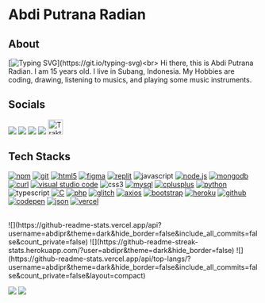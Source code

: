 # Abdi Putrana Radian
## About
[![Typing SVG](https://readme-typing-svg.demolab.com?font=Fira+Code&pause=1000&color=335DDD&center=true&vCenter=true&random=false&width=435&lines=Hi+there!+I'm+Abdi;I+am+a+programmer;I+do+anything+interesting;Connect+with+me!)](https://git.io/typing-svg)<br>
Hi there, this is Abdi Putrana Radian. I am 15 years old. I live in Subang, Indonesia. My Hobbies are coding, drawing, listening to musics, and playing some music instruments.

## Socials
[![](https://img.shields.io/badge/Instagram-%23E4405F.svg?logo=Instagram&logoColor=white)](https://instagram.com/abdiputranar)
[![](https://img.shields.io/badge/YouTube-%23FF0000.svg?logo=YouTube&logoColor=white)](https://youtube.com/@abdipr)
[![](https://img.shields.io/badge/X-%23000000.svg?logo=X&logoColor=white)](https://twitter.com/abdiputranar)
[![](https://img.shields.io/badge/TikTok-%23000000.svg?logo=TikTok&logoColor=white)](https://www.tiktok.com/@abdiputranar)
<a href="https://trakteer.id/abdipr" target="_blank"><img id="wse-buttons-preview" src="https://cdn.trakteer.id/images/embed/trbtn-red-1.png?date=18-11-2023" height="30" style="border: 0px; height: 30px;" alt="Trakteer Saya"></a>

## Tech Stacks
<a href='https://www.npmjs.com' target="_blank"><img alt='npm' src='https://img.shields.io/badge/npm-100000?style=flat-square&logo=npm&logoColor=white&labelColor=CB3837&color=CB3837'/></a>
<a href='https://git-scm.com/' target="_blank"><img alt='git' src='https://img.shields.io/badge/Git-100000?style=flat-square&logo=git&logoColor=white&labelColor=F05032&color=F05032'/></a>
<a href='https://www.w3.org/html/logo/' target="_blank"><img alt='html5' src='https://img.shields.io/badge/HTML5-100000?style=flat-square&logo=html5&logoColor=white&labelColor=E34F26&color=E34F26'/></a>
<a href='https://figma.com' target="_blank"><img alt='figma' src='https://img.shields.io/badge/Figma-100000?style=flat-square&logo=figma&logoColor=white&labelColor=F24E1E&color=F24E1E'/></a>
<a href='https://figma.com' target="_blank"><img alt='replit' src='https://img.shields.io/badge/Replit-100000?style=flat-square&logo=replit&logoColor=white&labelColor=F26207&color=F26207'/></a>
<img alt='javascript' src='https://img.shields.io/badge/Javascript-100000?style=flat-square&logo=javascript&logoColor=F7DF1E&labelColor=000000&color=F7DF1E'/>
<a href='https://nodejs.org' target="_blank"><img alt='node.js' src='https://img.shields.io/badge/Node.js-100000?style=flat-square&logo=node.js&logoColor=FFFFFF&labelColor=339933&color=339933'/></a>
<a href='https://mongodb.com' target="_blank"><img alt='mongodb' src='https://img.shields.io/badge/MongoDB-100000?style=flat-square&logo=mongodb&logoColor=FFFFFF&labelColor=47A248&color=47A248'/></a>
<a href='https://curl.haxx.se' target="_blank"><img alt='curl' src='https://img.shields.io/badge/cURL-100000?style=flat-square&logo=curl&logoColor=FFFFFF&labelColor=073551&color=073551'/></a>
<a href='https://code.visualstudio.com/' target="_blank"><img alt='visual studio code' src='https://img.shields.io/badge/VSCode-100000?style=flat-square&logo=visual studio code&logoColor=FFFFFF&labelColor=007ACC&color=007ACC'/></a>
<img alt='css3' src='https://img.shields.io/badge/CSS3-100000?style=flat-square&logo=css3&logoColor=FFFFFF&labelColor=1572B6&color=1572B6'/>
<a href='https://mysql.com' target="_blank"><img alt='mysql' src='https://img.shields.io/badge/MySQL-100000?style=flat-square&logo=mysql&logoColor=FFFFFF&labelColor=4479A1&color=4479A1'/></a>
<a href='' target="_blank"><img alt='cplusplus' src='https://img.shields.io/badge/MySQL-100000?style=flat-square&logo=cplusplus&logoColor=FFFFFF&labelColor=00599C&color=00599C'/></a>
<a href='https://python.org' target="_blank"><img alt='python' src='https://img.shields.io/badge/Python-100000?style=flat-square&logo=python&logoColor=FFFFFF&labelColor=3776AB&color=3776AB'/></a>
<img alt='typescript' src='https://img.shields.io/badge/TypeScript-100000?style=flat-square&logo=typescript&logoColor=FFFFFF&labelColor=3178C6&color=3178C6'/>
<a href='' target="_blank"><img alt='C' src='https://img.shields.io/badge/C-100000?style=flat-square&logo=C&logoColor=FFFFFF&labelColor=A8B9CC&color=A8B9CC'/></a>
<a href='https://php.net' target="_blank"><img alt='php' src='https://img.shields.io/badge/PHP-100000?style=flat-square&logo=php&logoColor=FFFFFF&labelColor=777BB4&color=777BB4'/></a>
<a href='https://glitch.com' target="_blank"><img alt='glitch' src='https://img.shields.io/badge/Glitch-100000?style=flat-square&logo=glitch&logoColor=FFFFFF&labelColor=3333FF&color=3333FF'/></a>
<a href='https://axios-http.com' target="_blank"><img alt='axios' src='https://img.shields.io/badge/Axios-100000?style=flat-square&logo=axios&logoColor=FFFFFF&labelColor=5A29E4&color=5A29E4'/></a>
<a href='https://getbootstrap.com/' target="_blank"><img alt='bootstrap' src='https://img.shields.io/badge/Bootstrap-100000?style=flat-square&logo=bootstrap&logoColor=FFFFFF&labelColor=7952B3&color=7952B3'/></a>
<a href='https://heroku.com/' target="_blank"><img alt='heroku' src='https://img.shields.io/badge/Heroku-100000?style=flat-square&logo=heroku&logoColor=FFFFFF&labelColor=430098&color=430098'/></a>
<a href='https://github.com/' target="_blank"><img alt='github' src='https://img.shields.io/badge/GitHub-100000?style=flat-square&logo=github&logoColor=FFFFFF&labelColor=181717&color=181717'/></a>
<a href='https://codepen.io/' target="_blank"><img alt='codepen' src='https://img.shields.io/badge/CodePen-100000?style=flat-square&logo=codepen&logoColor=FFFFFF&labelColor=000000&color=000000'/></a>
<a href='https://json.org' target="_blank"><img alt='json' src='https://img.shields.io/badge/JSON-100000?style=flat-square&logo=json&logoColor=FFFFFF&labelColor=000000&color=000000'/></a>
<a href='https://vercel.com' target="_blank"><img alt='vercel' src='https://img.shields.io/badge/Vercel-100000?style=flat-square&logo=vercel&logoColor=FFFFFF&labelColor=000000&color=000000'/></a>

<br>
![](https://github-readme-stats.vercel.app/api?username=abdipr&theme=dark&hide_border=false&include_all_commits=false&count_private=false)
![](https://github-readme-streak-stats.herokuapp.com/?user=abdipr&theme=dark&hide_border=false)
![](https://github-readme-stats.vercel.app/api/top-langs/?username=abdipr&theme=dark&hide_border=false&include_all_commits=false&count_private=false&layout=compact)

![](https://img.shields.io/github/followers/abdipr)
![](https://komarev.com/ghpvc/?username=abdipr&style=flat)
